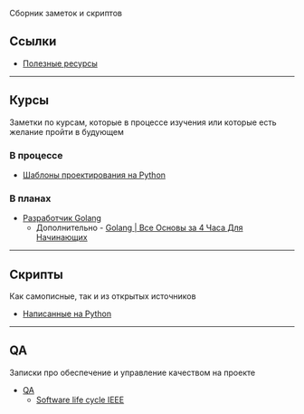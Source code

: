 Сборник заметок и скриптов

## Ссылки

- [Полезные ресурсы](https://github.com/Pauelbel/Notes/tree/main/links.md)


****

## Курсы
Заметки по курсам, которые в процессе изучения или которые есть желание пройти в будующем

### В процессе

- [Шаблоны проектирования на Python](/Courses/Design_patterns_python)


### В планах
- [Разработчик Golang](/Courses/Golang_developer) 
    - Дополнительно - [Golang | Все Основы за 4 Часа Для Начинающих](https://www.youtube.com/watch?v=h0zxh2TPN_I&t=1310s)

****

## Скрипты

Как самописные, так и из открытых источников

- [Написанные на Python](/Scripts_python)

****

## QA
Записки про обеспечение и управление качеством на проекте

- [QA](/QA)
    - [Software life cycle IEEE](/QA/SLC_IEEE)
